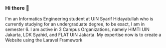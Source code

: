 ### Hi there 👋

I'm an Informatics Engineering student at UIN Syarif Hidayatullah who is currently studying for an undergraduate degree, to be exact, I am in semester 6. I am active in 3 Campus Organizations, namely HIMTI UIN Jakarta, LDK Syahid, and FLAT UIN Jakarta. My expertise now is to create a Website using the Laravel Framework

